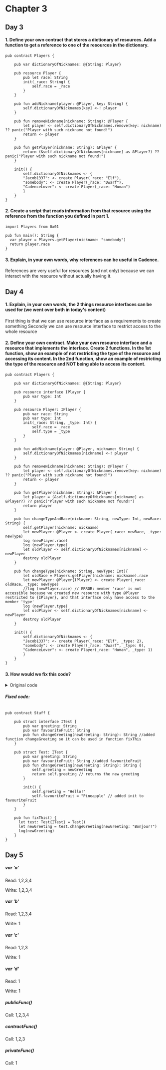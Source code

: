 # Chapter 3
## Day 3

#### 1. Define your own contract that stores a dictionary of resources. Add a function to get a reference to one of the resources in the dictionary.

```cadence
pub contract Players {

    pub var dictionaryOfNicknames: @{String: Player}

    pub resource Player {
        pub let race: String
        init(_race: String) {
            self.race = _race
        }
    }

    pub fun addNickname(player: @Player, key: String) {
        self.dictionaryOfNicknames[key] <-! player
    }

    pub fun removeNickname(nickname: String): @Player {
        let player <- self.dictionaryOfNicknames.remove(key: nickname) ?? panic("Player with such nickname not found!")
        return <- player
    }

	pub fun getPlayer(nickname: String): &Player {
        return (&self.dictionaryOfNicknames[nickname] as &Player?) ?? panic("Player with such nickname not found!")
    }

    init() {
        self.dictionaryOfNicknames <- {
        "Jacob1337": <- create Player(_race: "Elf"),
        "somebody": <- create Player(_race: "Dwarf"),
        "CadenceLover": <- create Player(_race: "Human")
        }
    }
}
```

#### 2. Create a script that reads information from that resource using the reference from the function you defined in part 1.

```cadence
import Players from 0x01

pub fun main(): String {
  var player = Players.getPlayer(nickname: "somebody")
  return player.race
}
```

#### 3. Explain, in your own words, why references can be useful in Cadence.

References are very useful for resources (and not only) because we can interact with the resource without actually having it.

## Day 4

#### 1. Explain, in your own words, the 2 things resource interfaces can be used for (we went over both in today's content)

First thing is that we can use resource interface as a requirements to create something
Secondly we can use resource interface to restrict access to the whole resource

#### 2. Define your own contract. Make your own resource interface and a resource that implements the interface. Create 2 functions. In the 1st function, show an example of not restricting the type of the resource and accessing its content. In the 2nd function, show an example of restricting the type of the resource and NOT being able to access its content.

```cadence
pub contract Players {

    pub var dictionaryOfNicknames: @{String: Player}

    pub resource interface IPlayer {
        pub var type: Int
    }

    pub resource Player: IPlayer {
        pub var race: String
        pub var type: Int
        init(_race: String, _type: Int) {
            self.race = _race
            self.type = _type
        }
    }

    pub fun addNickname(player: @Player, nickname: String) {
        self.dictionaryOfNicknames[nickname] <-! player
    }

    pub fun removeNickname(nickname: String): @Player {
        let player <- self.dictionaryOfNicknames.remove(key: nickname) ?? panic("Player with such nickname not found!")
        return <- player
    }

    pub fun getPlayer(nickname: String): &Player {
        let player = (&self.dictionaryOfNicknames[nickname] as &Player?) ?? panic("Player with such nickname not found!")
        return player
    }

    pub fun changeTypeAndRace(nickname: String, newType: Int, newRace: String) {
        self.getPlayer(nickname: nickname)
        let newPlayer: @Player <- create Player(_race: newRace, _type: newType)
        log (newPlayer.race)
        log (newPlayer.type)
        let oldPlayer <- self.dictionaryOfNicknames[nickname] <- newPlayer
        destroy oldPlayer
    }

    pub fun changeType(nickname: String, newType: Int){
        let oldRace = Players.getPlayer(nickname: nickname).race
        let newPlayer: @Player{IPlayer} <- create Player(_race: oldRace, _type: newType)
        //log (newPlayer.race) // ERROR: member 'race' is not accessible because we created new resource with type @Player restricted to {IPlayer}, and that interface only have access to the member 'type'
        log (newPlayer.type)
        let oldPlayer <- self.dictionaryOfNicknames[nickname] <- newPlayer
        destroy oldPlayer
    }

    init() {
        self.dictionaryOfNicknames <- {
        "Jacob1337": <- create Player(_race: "Elf", _type: 2),
        "somebody": <- create Player(_race: "Dwarf", _type: 0),
        "CadenceLover": <- create Player(_race: "Human", _type: 1)
        }
    }
}
```

#### 3. How would we fix this code?

<details>
<summary>Original code</summary>

```cadence

pub contract Stuff {

    pub struct interface ITest {
      pub var greeting: String
      pub var favouriteFruit: String
    }

    // ERROR:
    // `structure Stuff.Test does not conform 
    // to structure interface Stuff.ITest`
    pub struct Test: ITest {
      pub var greeting: String

      pub fun changeGreeting(newGreeting: String): String {
        self.greeting = newGreeting
        return self.greeting // returns the new greeting
      }

      init() {
        self.greeting = "Hello!"
      }
    }

    pub fun fixThis() {
      let test: Test{ITest} = Test()
      let newGreeting = test.changeGreeting(newGreeting: "Bonjour!") // ERROR HERE: `member of restricted type is not accessible: changeGreeting`
      log(newGreeting)
    }
}
```

</details>

##### Fixed code:

```cadence

pub contract Stuff {

	pub struct interface ITest {
		pub var greeting: String
		pub var favouriteFruit: String
		pub fun changeGreeting(newGreeting: String): String //added function changeGreeting so it can be used in function fixThis 
    }

    pub struct Test: ITest {
		pub var greeting: String
		pub var favouriteFruit: String //added favouriteFruit
		pub fun changeGreeting(newGreeting: String): String {
			self.greeting = newGreeting
			return self.greeting // returns the new greeting
		}

		init() {
        	self.greeting = "Hello!"
		    self.favouriteFruit = "Pineapple" // added init to favouriteFruit
      	}
    }

    pub fun fixThis() {
      let test: Test{ITest} = Test()
      let newGreeting = test.changeGreeting(newGreeting: "Bonjour!")
      log(newGreeting)
    }
}
```

## Day 5

##### var 'a'

Read: 1,2,3,4

Write: 1,2,3,4

##### var 'b'

Read: 1,2,3,4

Write: 1

##### var 'c'

Read: 1,2,3

Write: 1

##### var 'd'

Read: 1

Write: 1

##### publicFunc()

Call: 1,2,3,4

##### contractFunc()

Call: 1,2,3

##### privateFunc()

Call: 1

